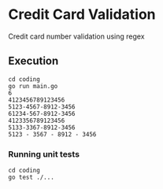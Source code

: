 # Credit Card Validation

Credit card number validation using regex

## Execution

```
cd coding
go run main.go
6
4123456789123456
5123-4567-8912-3456
61234-567-8912-3456
4123356789123456
5133-3367-8912-3456
5123 - 3567 - 8912 - 3456
```

### Running unit tests

```
cd coding
go test ./...
```
